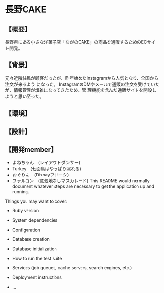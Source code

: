 # 長野CAKE

## 【概要】
長野県にある小さな洋菓子店「ながのCAKE」の商品を通販するためのECサイト開発。
## 【背景】
元々近隣住民が顧客だったが、昨年始めたInstagramから人気となり、全国から注文が来るよう
になった。
InstagramのDMやメールで通販の注文を受けていたが、情報管理が煩雑になってきたため、管
理機能を含んだ通販サイトを開設しようと思い至った。
## 【環境】
## 【設計】
## 【開発member】
* よねちゃん　(レイアウトダンサー)
* Turkey　(七面鳥はやっぱり照れる)
* おぐりん　（Disneyフリーク）
* ファルコン　(意気地なしマスカレード)
This README would normally document whatever steps are necessary to get the
application up and running.

Things you may want to cover:

* Ruby version

* System dependencies

* Configuration

* Database creation

* Database initialization

* How to run the test suite

* Services (job queues, cache servers, search engines, etc.)

* Deployment instructions

* ...
